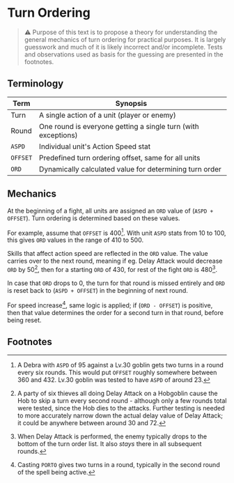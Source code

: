 Turn Ordering
=============

> :warning: Purpose of this text is to propose a theory for understanding the
general mechanics of turn ordering for practical purposes. It is largely
guesswork and much of it is likely incorrect and/or incomplete. Tests and
observations used as basis for the guessing are presented in the footnotes.

Terminology
-----------

| Term     | Synopsis |
|----------|----------|
| Turn     | A single action of a unit (player or enemy) |
| Round    | One round is everyone getting a single turn (with exceptions) |
| `ASPD`   | Individual unit's Action Speed stat |
| `OFFSET` | Predefined turn ordering offset, same for all units |
| `ORD`    | Dynamically calculated value for determining turn order |

Mechanics
---------

At the beginning of a fight, all units are assigned an `ORD` value of
(`ASPD + OFFSET`). Turn ordering is determined based on these values.

For example, assume that `OFFSET` is 400[^1]. With unit `ASPD` stats from 10 to
100, this gives `ORD` values in the range of 410 to 500.

Skills that affect action speed are reflected in the `ORD` value. The value
carries over to the next round, meaning if eg. Delay Attack would decrease
`ORD` by 50[^2], then for a starting `ORD` of 430, for rest of the fight `ORD` is
480[^3].

In case that `ORD` drops to 0, the turn for that round is missed entirely and
`ORD` is reset back to (`ASPD + OFFSET`) in the beginning of next round.

For speed increase[^4], same logic is applied; if (`ORD - OFFSET`) is positive, then
that value determines the order for a second turn in that round, before being
reset.

Footnotes
---------

[^1]: A Debra with `ASPD` of 95 against a Lv.30 goblin gets two turns in a round
every six rounds. This would put `OFFSET` roughly somewhere between 360 and 432.
Lv.30 goblin was tested to have `ASPD` of around 23.

[^2]: A party of six thieves all doing Delay Attack on a Hobgoblin cause the
Hob to skip a turn every second round - although only a few rounds total were
tested, since the Hob dies to the attacks. Further testing is needed to more
accurately narrow down the actual delay value of Delay Attack; it could be
anywhere between around 30 and 72.

[^3]: When Delay Attack is performed, the enemy typically drops to the bottom
of the turn order list. It also *stays* there in all subsequent rounds.

[^4]: Casting `PORTO` gives two turns in a round, typically in the second round of
the spell being active.
